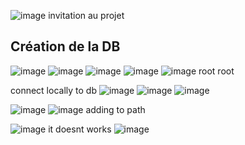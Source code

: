 ![image](https://user-images.githubusercontent.com/49844846/148751895-c295cc19-e880-4569-ab95-e9c10d22c983.png)
invitation au projet 


## Création de la DB
![image](https://user-images.githubusercontent.com/49844846/148752441-862b85ac-9b18-4d52-9a36-3fa82343e649.png)
![image](https://user-images.githubusercontent.com/49844846/148752469-45389ae2-bdae-41e0-8e54-e683c3ebe281.png)
![image](https://user-images.githubusercontent.com/49844846/148752765-da8f2255-32a3-4322-9716-68fb81eb3357.png)
![image](https://user-images.githubusercontent.com/49844846/148752812-99ee33b8-ea36-4a5c-a079-c8319453fbcf.png)
![image](https://user-images.githubusercontent.com/49844846/148753028-c518ecec-eb1b-4cae-a773-5a60df5a0554.png)
root root

connect locally to db
![image](https://user-images.githubusercontent.com/49844846/148753665-c0186995-828c-4223-9c4f-e8e3a9d90c5f.png)
![image](https://user-images.githubusercontent.com/49844846/148753686-a7baed42-1c55-413b-9217-ad548f419968.png)
![image](https://user-images.githubusercontent.com/49844846/148753735-5d2251d3-51fd-4ef6-a2fd-c9d47ffd75bc.png)

![image](https://user-images.githubusercontent.com/49844846/148754018-5646dc93-ecae-481b-b38e-13c5820a938e.png)
![image](https://user-images.githubusercontent.com/49844846/148754279-2ca56aae-99d7-4591-88c3-1f37167db86a.png)
adding to path

![image](https://user-images.githubusercontent.com/49844846/148754484-b0612caa-3d07-4077-bc9d-afdf255e6f48.png)
it doesnt works
![image](https://user-images.githubusercontent.com/49844846/148756024-06e093ae-9b81-40ec-8a99-0fec5cf99cc0.png)

